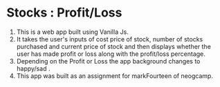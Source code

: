 # Stocks : Profit/Loss

1. This is a web app built using Vanilla Js.
2. It takes the user's inputs of cost price of stock, number of stocks purchased and current price of stock and then displays whether the user has made profit or loss along with the profit/loss percentage.
3. Depending on the Profit or Loss the app background changes to happy/sad .
4. This app was built as an assignment for markFourteen of neogcamp.